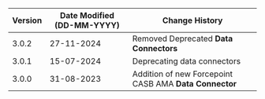 | **Version** | **Date Modified (DD-MM-YYYY)** | **Change History**                                                 |
|-------------|--------------------------------|--------------------------------------------------------------------|
| 3.0.2       | 27-11-2024                     |    Removed Deprecated **Data Connectors**                          |
| 3.0.1       | 15-07-2024                     |	Deprecating data connectors                                     |
| 3.0.0       | 31-08-2023                     |	Addition of new Forcepoint CASB AMA **Data Connector**          |
